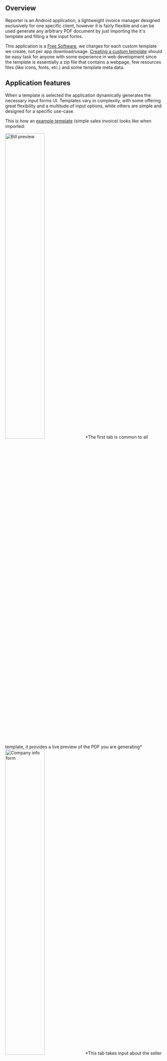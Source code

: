 ## Overview

Reporter is an Android application, a lightweight invoice manager designed exclusively for one specific client, however it is fairly flexible and can be used generate any arbitrary PDF document by just importing the it's template and filling a few input forms.

This application is a [Free Software](https://www.gnu.org/philosophy/free-sw.html), we charges for each custom template we create, not per app download/usage. [Creating a custom template](#creating-a-custom-template) should be easy task for anyone with some experience in web development since the template is essentially a zip file that contains a webpage, few resources files (like icons, fonts, etc.) and some template meta data.

## Application features

When a template is selected the application dynamically generates the necessary input forms UI. Templates vary in complexity, with some offering great flexibility and a multitude of input options, while others are simple and designed for a specific use-case.

This is how an [example template](https://drive.google.com/drive/folders/17v9MWlNCxS1AUNLK7ZxZLpSMLmRxgOyy?usp=drive_link) (simple sales invoice) looks like when imported:

<img src="docs/Bill_preview.jpg" alt="Bill preview" width="50%" height="auto" />
*The first tab is common to all template, it provides a live preview of the PDF you are generating*

<img src="docs/Company_info_form.jpg" alt="Company info form" width="50%" height="auto" />
*This tab takes input about the seller company, these info grouped together because it rarely changes from one PDF to another*

<img src="docs/Bill_info_form.jpg" alt="Bill info form" width="50%" height="auto" />
*This form contains important information that are likely to change for every bill, like the "bill number", and "billing date", etc.*

<img src="docs/Goods_list.jpg" alt="Goods list" width="50%" height="auto" />
*This is the main input of the invoice, the list of products to be included in the bill*

<img src="docs/Bill_layout_settings.jpg" alt="Bill layout settings" width="50%" height="auto" />
*This template have some basic layout settings that can be used to further customise the appearance of the generated PDF*

<img src="docs/App_settings.jpg" alt="App settings" width="50%" height="auto" />
*The app itself has a simple settings page where you can change the Look and feel of the whole app*

## Implementation details

The whole app is written in Kotlin using [Jetpack Compose](https://developer.android.com/jetpack/compose) with the modern [Material 3 design](https://m3.material.io/).

Since this project is simple, I wanted to make it standalone and easy to build/fork, so instead of using some private utilities libraries I just copied the needed classes altogether to this repo.

## Building the application

To build the app, first create a [firebase](https://firebase.google.com/) project and download your `google-services.json` file and copy it to the root dir of the project, after that you can use Gradle wrapper: `gradlew` to build the project or just import it to an IDE like Android studio.

## Creating a custom template

This

## License

This project is licensed under the [GNU General Public License, Version 3](https://www.gnu.org/licenses/gpl-3.0.en.html) - see the [LICENSE](LICENSE.txt) file for details.

The GNU GPL v3 is a strong copyleft license that ensures anyone who receives a copy of your software also gets the source code and the same rights to use, modify, and distribute the software.

### Permissions

- You are free to use, modify, and distribute this software.
- You can distribute your own modified versions, but they must also be licensed under the GNU GPL v3.
- This license ensures that users have the same rights you received when using this software.

### Limitations

- You must make any modifications to the source code available under the same GNU GPL v3 license.
- If you distribute this software, you must provide the source code to recipients.
- This license is intended to protect users' freedom, so any restrictions on these freedoms are not allowed.

*For a full understanding of your rights and responsibilities, please refer to the [official license](https://www.gnu.org/licenses/gpl-3.0.en.html).*

## Contact Us

If you have any questions or inquiries about this project, please don't hesitate to contact the main developer at [youcef-debbah@hotmail.com](mailto:youcef-debbah@hotmail.com).